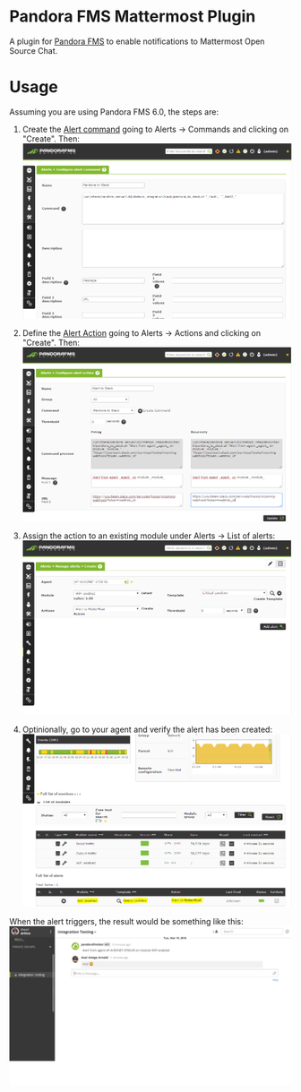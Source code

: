 # Pandora FMS Mattermost Plugin
A plugin for [Pandora FMS](https://github.com/pandorafms/pandorafms) to enable notifications to Mattermost Open Source Chat.

# Usage
Assuming you are using Pandora FMS 6.0, the steps are:

1. Create the [Alert command](http://wiki.pandorafms.com/index.php?title=Pandora:Documentation_en:Alerts#The_Alert_Command_.28Pandora_Versions_5_and_above_only.29) going to Alerts -> Commands and clicking on "Create". Then:
![create command](help/images/1-set-up-the-slack-command.png?raw=true "Set up Mattermost Command")

2. Define the [Alert Action](http://wiki.pandorafms.com/index.php?title=Pandora:Documentation_en:Alerts#Alert_Actions_.28all_Pandora_FMS_versions_including_5.0.29) going to Alerts -> Actions and clicking on "Create". Then:
![create action](help/images/2-set-up-the-slack-action.png?raw=true "Set up Mattermost Action")

3. Assign the action to an existing module under Alerts -> List of alerts:
![assign template to module](../help/images/3-assign-template-to-module.png?raw=true "Assign a template to a module")

4. Optinionally, go to your agent and verify the alert has been created:
![Verify the alert creation](../help/images/4-verify.png?raw=true "Verify the alert creation")
	
When the alert triggers, the result would be something like this:
![Mattermost-real-example](../help/images/5-mattermost-result.png?raw=true "Mattermost real example")
